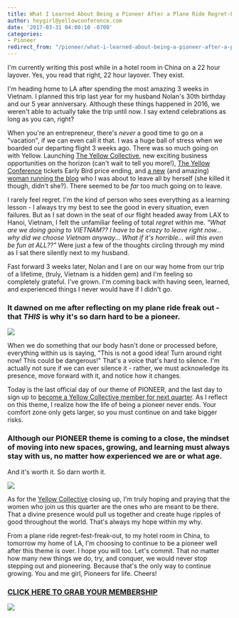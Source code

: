 ```yaml
---
title: What I Learned About Being a Pioneer After a Plane Ride Regret-Fest
author: heygirl@yellowconference.com
date: '2017-03-31 04:00:10 -0700'
categories:
- Pioneer
redirect_from: "/pioneer/what-i-learned-about-being-a-pioneer-after-a-plane-ride-regret-fest/"
---
```


I'm currently writing this post while in a hotel room in China on a 22 hour layover. Yes, you read that right, 22 hour layover. They exist.

I'm heading home to LA after spending the most amazing 3 weeks in Vietnam. I planned this trip last year for my husband Nolan's 30th birthday and our 5 year anniversary. Although these things happened in 2016, we weren't able to actually take the trip until now. I say extend celebrations as long as you can, right?

When you're an entrepreneur, there's _never_ a good time to go on a "vacation", if we can even call it that. I was a huge ball of stress when we boarded our departing flight 3 weeks ago. There was so much going on with Yellow. Launching [The Yellow Collective](http://yellowcollective.co/), new exciting business opportunities on the horizon (can't wait to tell you more!), [The Yellow Conference](http://yellowco.co/conference/) tickets Early Bird price ending, and [a new](http://yellowco.co/pioneer/meet-the-newest-member-of-our-team-hanna-snyder/) (and amazing) [woman running the blog](http://yellowco.co/pioneer/meet-the-newest-member-of-our-team-hanna-snyder/) who I was about to leave all by herself (she killed it though, didn't she?). There seemed to be _far_ too much going on to leave.

I rarely feel regret. I'm the kind of person who sees everything as a learning lesson - I always try my best to see the good in every situation, even failures. But as I sat down in the seat of our flight headed away from LAX to Hanoi, Vietnam, I felt the unfamiliar feeling of total _regret_ within me. _"What are we doing going to VIETNAM?? I have to be crazy to leave right now... why did we choose Vietnam anyway... What if it's horrible... will this even be fun at ALL??"_ Were just a few of the thoughts circling through my mind as I sat there silently next to my husband.

Fast forward 3 weeks later, Nolan and I are on our way home from our trip of a lifetime, (truly, Vietnam is a hidden gem) and I'm feeling so completely grateful. I've grown. I'm coming back with having seen, learned, and experienced things I never would have if I didn't go.

### It dawned on me after reflecting on my plane ride freak out - that _THIS_ is why it's so darn hard to be a pioneer.

[![](https://yellow-blog-images.imgix.net/2017/03/Screenshot-2017-03-30-07.09.14.png)](https://yellow-blog-images.imgix.net/2017/03/Screenshot-2017-03-30-07.09.14.png)

When we do something that our body hasn't done or processed before, everything within us is saying, "This is not a good idea! Turn around right now! This could be dangerous!" That's a voice that's hard to silence. I'm actually not sure if we can ever silence it - rather, we must acknowledge its presence, move forward with it, and notice how it changes.

Today is the last official day of our theme of PIONEER, and the last day to sign up to [become a Yellow Collective member for next quarter](http://yellowcollective.co/). As I reflect on this theme, I realize how the life of being a pioneer never ends. Your comfort zone only gets larger, so you must continue on and take bigger risks.

### Although our PIONEER theme is coming to a close, the mindset of moving into new spaces, growing, and learning must always stay with us, no matter how experienced we are or what age.

And it's worth it. So darn worth it.

[![](https://yellow-blog-images.imgix.net/2017/03/Screenshot-2017-03-30-07.12.12.png)](https://yellow-blog-images.imgix.net/2017/03/Screenshot-2017-03-30-07.12.12.png)

As for the [Yellow Collective](http://yellowcollective.co/) closing up, I'm truly hoping and praying that the women who join us this quarter are the ones who are meant to be there. That a divine presence would pull us together and create huge ripples of good throughout the world. That's always my hope within my why.

From a plane ride regret-fest-freak-out, to my hotel room in China, to tomorrow my home of LA, I'm choosing to continue to be a pioneer well after this theme is over. I hope you will too. Let's commit. That no matter how many new things we do, try, and conquer, we would never stop stepping out and pioneering. Because that's the only way to continue growing. You and me girl, Pioneers for life. Cheers!

### [CLICK HERE TO GRAB YOUR MEMBERSHIP](http://yellowcollective.co/)

[![](https://yellow-blog-images.imgix.net/2017/03/joannawaterfall.jpg)](https://www.instagram.com/joannawaterfall/)
